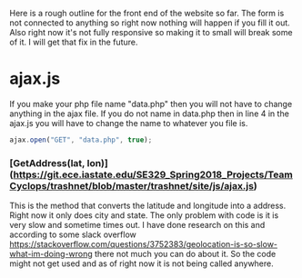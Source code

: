 Here is a rough outline for the front end of the website so far. The form is not connected to anything so right now nothing will happen if you fill it out.  Also right now it's not fully
responsive so making it to small will break some of it. I will get that fix in the future.

# ajax.js #
If you make your php file name "data.php" then you will not have to change anything in the ajax file.  If you do not name in data.php then in line 4 in the ajax.js you will have to change the name to
whatever you file is.

```javascript
ajax.open("GET", "data.php", true);
```
### [GetAddress(lat, lon)] (https://git.ece.iastate.edu/SE329_Spring2018_Projects/TeamCyclops/trashnet/blob/master/trashnet/site/js/ajax.js)
This is the method that converts the latitude and longitude into a address.  Right now it only does city and state.  The only problem with code is it is very slow and sometime times out.
I have done research on this and according to some slack overflow https://stackoverflow.com/questions/3752383/geolocation-is-so-slow-what-im-doing-wrong there not much you can do about it.  So the code might not get used and as of right now it is not being called anywhere.
